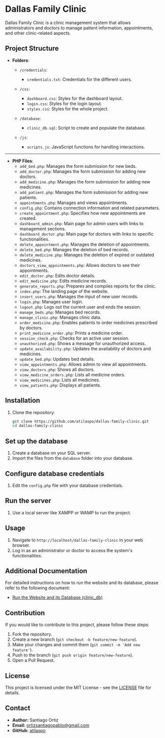 # Dallas Family Clinic

Dallas Family Clinic is a clinic management system that allows administrators and doctors to manage patient information, appointments, and other clinic-related aspects.

## Project Structure

- **Folders**:
    - `/credentials`: 
        - `credentials.txt`: Credentials for the different users.

    - `/css`: 
        - `dashboard.css`: Styles for the dashboard layout.
        - `login.css`: Styles for the login layout.
        - `styles.css`: Styles for the whole project.

    - `/database`: 
        - `clinic_db.sql`: Script to create and populate the database.

    - `/js`: 
        - `scripts.js`: JavaScript functions for handling interactions.

-----------------------------------------------------------------------
- **PHP Files**:
    - `add_bed.php`: Manages the form submission for new beds.
    - `add_doctor.php`: Manages the form submission for adding new doctors.
    - `add_medicine.php`: Manages the form submission for adding new medicines.
    - `add_patient.php`: Manages the form submission for adding new patients.
    - `appointments.php`: Manages and views appointments.
    - `config.php`: Contains connection information and related parameters.
    - `create_appointment.php`: Specifies how new appointments are created.
    - `dashboard_admin.php`: Main page for admin users with links to management sections.
    - `dashboard_doctor.php`: Main page for doctors with links to specific functionalities.
    - `delete_appointment.php`: Manages the deletion of appointments.
    - `delete_bed.php`: Manages the deletion of bed records.
    - `delete_medicine.php`: Manages the deletion of expired or outdated medicines.
    - `doctors_view_appointments.php`: Allows doctors to see their appointments.
    - `edit_doctor.php`: Edits doctor details.
    - `edit_medicine.php`: Edits medicine records.
    - `generate_reports.php`: Prepares and compiles reports for the clinic.
    - `index.php`: The landing page of the website.
    - `insert_users.php`: Manages the input of new user records.
    - `login.php`: Manages user login.
    - `logout.php`: Logs out the current user and ends the session.
    - `manage_beds.php`: Manages bed records.
    - `manage_clinic.php`: Manages clinic data.
    - `order_medicine.php`: Enables patients to order medicines prescribed by doctors.
    - `print_medicine_order.php`: Prints a medicine order.
    - `session_check.php`: Checks for an active user session.
    - `unauthorized.php`: Shows a message for unauthorized access.
    - `update_availability.php`: Updates the availability of doctors and medicines.
    - `update_bed.php`: Updates bed details.
    - `view_appointments.php`: Allows admin to view all appointments.
    - `view_doctors.php`: Shows all doctors.
    - `view_medicine_orders.php`: Lists all medicine orders.
    - `view_medicines.php`: Lists all medicines.
    - `view_patients.php`: Displays all patients.

## Installation

1. Clone the repository:
   ```bash
   git clone https://github.com/atilaspo/dallas-family-clinic.git
   cd dallas-family-clinic

## Set up the database

1. Create a database on your SQL server.
2. Import the files from the `database` folder into your database.

## Configure database credentials

1. Edit the `config.php` file with your database credentials.

## Run the server

1. Use a local server like XAMPP or WAMP to run the project.

## Usage

1. Navigate to `http://localhost/dallas-family-clinic` in your web browser.
2. Log in as an administrator or doctor to access the system's 
functionalities.

## Additional Documentation

For detailed instructions on how to run the website and its database, please refer to the following document:
- [Run the Website and its Database (clinic_db)](https://github.com/atilaspo/dallas-family-clinic/blob/main/Run%20the%20Website%20and%20its%20Database%20(clinic_db).pdf)

## Contribution

If you would like to contribute to this project, please follow these steps:

1. Fork the repository.
2. Create a new branch (`git checkout -b feature/new-feature`).
3. Make your changes and commit them (`git commit -m 'Add new feature'`).
4. Push to the branch (`git push origin feature/new-feature`).
5. Open a Pull Request.

## License

This project is licensed under the MIT License - see the [LICENSE](LICENSE) file for details.

## Contact

- **Author:** Santiago Ortiz
- **Email:** ortizsantiagopablo@gmail.com
- **GitHub:** [atilaspo](https://github.com/atilaspo)
